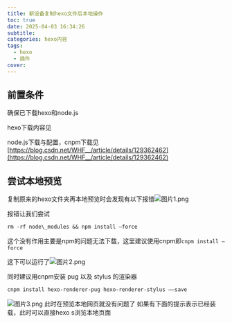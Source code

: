 ```yaml
---
title: 新设备复制hexo文件后本地操作
toc: true
date: 2025-04-03 16:34:26
subtitle:
categories: hexo内容
tags:
  - hexo
  - 插件
cover:
---
```

## 前置条件

确保已下载hexo和node.js

hexo下载内容见

node.js下载与配置，cnpm下载见[https://blog.csdn.net/WHF__/article/details/129362462](https://blog.csdn.net/WHF__/article/details/129362462)

## 尝试本地预览

复制原来的hexo文件夹再本地预览时会发现有以下报错![图片1.png](https://s2.loli.net/2025/04/03/lSUfVz3hjDIQGr5.png)

报错让我们尝试

```apache
rm -rf node\_modules && npm install –force
```

这个没有作用主要是npm的问题无法下载，这里建议使用cnpm即`cnpm install –force`

这下可以运行了![图片2.png](https://s2.loli.net/2025/04/03/IYEqCHOzcf8K9V1.png)

同时建议用cnpm安装 pug 以及 stylus 的渲染器

```apache
cnpm install hexo-renderer-pug hexo-renderer-stylus ––save
```

![图片3.png](https://s2.loli.net/2025/04/03/zsSLcYD9a3gMhZb.png)
此时在预览本地网页就没有问题了
如果有下面的提示表示已经装载，此时可以直接hexo s浏览本地页面
